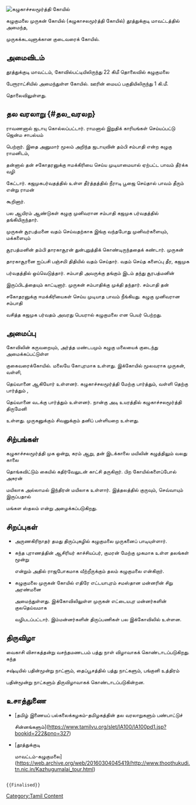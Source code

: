 ![கழுகாச்சலமூர்த்தி கோயில்](கழுகாச்சலமூர்த்தி_கோயில்.png "கழுகாச்சலமூர்த்தி கோயில்")
கழுகுமலை முருகன் கோயில் (கழுகாசலமூர்த்தி கோயில்) தூத்துக்குடி மாவட்டத்தில் அமைந்த,
முருகக்கடவுளுக்கான குடைவரைக் கோயில்.

## அமைவிடம்

தூத்துக்குடி மாவட்டம், கோவில்பட்டியிலிருந்து 22 கிமீ தொலைவில் கழுகுமலை
பேரூராட்சியில் அமைந்துள்ள கோயில். ஊரின் மையப் பகுதியிலிருந்து 1 கி.மீ.
தொலைவிலுள்ளது.

## தல வரலாறு {#தல_வரலற}

ராவணனால் ஜடாயு கொல்லப்பட்டார். ராமனால் இறுதிக் காரியங்கள் செய்யப்பட்டு ஜென்ம சாபல்யம்
பெற்றார். இதை அனுமார் மூலம் அறிந்த ஜடாயுவின் தம்பி சம்பாதி என்ற கழுகு ராமனிடம்,
தன்னால் தன் சகோதரனுக்கு ஈமக்கிரியை செய்ய முடியாமையால் ஏற்பட்ட பாவம் தீர்க்க வழி
கேட்டார். கஜமுகபர்வதத்தில் உள்ள தீர்த்தத்தில் நீராடி பூஜை செய்தால் பாவம் தீரும் என்று ராமன்
கூறினார்.

பல ஆயிரம் ஆண்டுகள் கழுகு முனிவரான சம்பாதி கஜமுக பர்வதத்தில் தங்கியிருந்தார்.
முருகன் சூரபத்மனை வதம் செய்வதற்காக இங்கு வந்தபோது முனிவர்களையும், மக்களையும்
சூரபத்மனின் தம்பி தாரகாசூரன் துன்புறுத்திக் கொண்டிருந்ததைக் கண்டார். முருகன்
தாரகாசூரனை ஐப்பசி பஞ்சமி திதியில் வதம் செய்தார். வதம் செய்த களைப்பு தீர, கஜமுக
பர்வதத்தில் ஒய்வெடுத்தார். சம்பாதி அவருக்கு தங்கும் இடம் தந்து சூரபத்மனின்
இருப்பிடத்தையும் காட்டினார். முருகன் சம்பாதிக்கு முக்தி தந்தார். சம்பாதி தன்
சகோதரனுக்கு ஈமக்கிரியைகள் செய்ய முடியாத பாவம் நீங்கியது. கழுகு முனிவரான சம்பாதி
வசித்த கஜமுக பர்வதம் அவரது பெயரால் கழுகுமலை என பெயர் பெற்றது.

## அமைப்பு

கோவிலின் கருவறையும், அர்த்த மண்டபமும் கழுகு மலையைக் குடைந்து அமைக்கப்பட்டுள்ள
குகைவரைக்கோயில். மலையே கோபுரமாக உள்ளது. இக்கோயில் மூலவராக முருகன், வள்ளி,
தெய்வானை ஆகியோர் உள்ளனர். கழுகாச்சலமூர்த்தி மேற்கு பார்த்தும், வள்ளி தெற்கு பார்த்தும் ,
தெய்வானை வடக்கு பார்த்தும் உள்ளனர். நான்கு அடி உயரத்தில் கழுகாச்சலமூர்த்தி திருமேனி
உள்ளது. முருகனுக்கும் சிவனுக்கும் தனிப் பள்ளியறை உள்ளது.

## சிற்பங்கள்

கழுகாச்சலமூர்த்தி முக ஒன்று, கரம் ஆறு, தன் இடக்காலை மயிலின் கழுத்திலும் வலது காலை
தொங்கவிட்டும் கையில் கதிர்வேலுடன் காட்சி தருகிறார். பிற கோயில்களைப்போல் அசுரன்
மயிலாக அல்லாமல் இந்திரன் மயிலாக உள்ளார். இத்தலத்தில் குருவும், செவ்வாயும் இருப்பதால்
மங்கள ஸ்தலம் என்று அழைக்கப்படுகிறது.

## சிறப்புகள்

-   அருணகிரிநாதர் தமது திருப்புகழில் கழுகுமலை முருகனைப் பாடியுள்ளார்.
-   கந்த புராணத்தின் ஆசிரியர் காச்சியப்பர், குமரன் மேற்கு முகமாக உள்ள தலங்கள் மூன்று
    என்றும் அதில் ராஜபோகமாக வீற்றீருக்கும் தலம் கழுகுமலை என்கிறார்.
-   கழுகுமலை முருகன் கோயில் எதிரே எட்டயாபுரம் சமஸ்தான மன்னரின் சிறு அரண்மனை
    அமைந்துள்ளது. இக்கோவிலிலுள்ள முருகன் எட்டையபுர மன்னர்களின் குலதெய்வமாக
    வழிபடப்பட்டார். இம்மன்னர்களின் திருப்பணிகள் பல இக்கோவிலில் உள்ளன.

## திருவிழா

வைகாசி விசாகத்தன்று வசந்தமணடபம் பத்து நாள் விழாவாகக் கொண்டாடப்படுகிறது. கந்த
சஷ்டியில் பதின்மூன்று நாட்ளும், தைப்பூசத்தில் பத்து நாட்களும், பங்குனி உத்திரம்
பதின்மூன்று நாட்களும் திருவிழாவாகக் கொண்டாடப்படுகின்றன.

## உசாத்துணை

-   [தமிழ் இணையப் பல்கலைக்கழகம்-தமிழகத்தின் தல வரலாறுகளும் பண்பாட்டுச்
    சின்னங்களும்](https://www.tamilvu.org/slet/lA100/lA100pd1.jsp?bookid=222&pno=327)
-   [தூத்துக்குடி
    மாவட்டம்-கழுகுமலை](https://web.archive.org/web/20160304045419/http://www.thoothukudi.tn.nic.in/Kazhugumalai_tour.html)

```{=mediawiki}
{{Finalised}}
```
[Category:Tamil Content](Category:Tamil_Content "wikilink")

